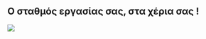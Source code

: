 

<div id="corps">

<h2>Ο σταθμός εργασίας σας, στα χέρια σας !</h2>

<img src="Images/earth.png" />

</div>


